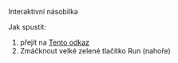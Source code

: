 Interaktivní násobilka

Jak spustit: 
1. přejít na [Tento odkaz](https://repl.it/join/reksrbfr-stardust85)
1. Zmáčknout velké zelené tlačítko Run (nahoře)

